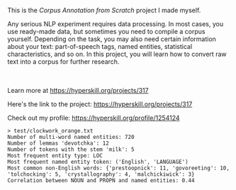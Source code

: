 This is the *Corpus Annotation from Scratch* project I made myself.


<p>Any serious NLP experiment requires data processing. In most cases, you use ready-made data, but sometimes you need to compile a corpus yourself. Depending on the task, you may also need certain information about your text: part-of-speech tags, named entities, statistical characteristics, and so on. In this project, you will learn how to convert raw text into a corpus for further research.</p><br/><br/>Learn more at <a href="https://hyperskill.org/projects/317?utm_source=ide&utm_medium=ide&utm_campaign=ide&utm_content=project-card">https://hyperskill.org/projects/317</a>

Here's the link to the project: https://hyperskill.org/projects/317

Check out my profile: https://hyperskill.org/profile/1254124

```text
> test/clockwork_orange.txt
Number of multi-word named entities: 720
Number of lemmas 'devotchka': 12
Number of tokens with the stem 'milk': 5
Most frequent entity type: LOC
Most frequent named entity token: ('English', 'LANGUAGE')
Most common non-English words: {'prestoopnick': 11, 'govoreeting': 10, 'tolchocking': 5, 'crystallography': 4, 'malchickiwick': 3}
Correlation between NOUN and PROPN and named entities: 0.44
```

